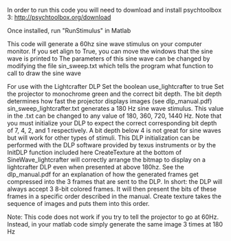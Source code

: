 In order to run this code you will need to download and install psychtoolbox 3: http://psychtoolbox.org/download

Once installed, run "RunStimulus" in Matlab

This code will generate a 60hz sine wave stimulus on your computer monitor. If you set align to True, you can move the windows that the sine wave is printed to
The parameters of this sine wave can be changed by modifying the file sin_sweep.txt which tells the program what function to call to draw the sine wave



For use with the Lightcrafter DLP
Set the boolean use_lightcrafter to true
Set the projector to monochrome green and the correct bit depth. The bit depth determines how fast the projector displays images (see dlp_manual.pdf)
sin_sweep_lightcrafter.txt generates a 180 Hz sine wave stimulus. This value in the .txt can be changed to any value of 180, 360, 720, 1440 Hz. Note that you must initialize your DLP to expect the correct corresponding bit depth of 7, 4, 2, and 1 respectively. A bit depth below 4 is not great for sine waves but will work for other types of stimuli. This DLP initialization can be performed with the DLP software provided by texus instruments or by the InitDLP function included here
CreateTexture at the bottom of SineWave_lightcrafter will correctly arrange the bitmap to display on a lightcrafter DLP even when presented at above 180hz. See the dlp_manual.pdf for an explanation of how the generated frames get compressed into the 3 frames that are sent to the DLP. In short: the DLP will always accept 3 8-bit colored frames. It will then present the bits of these frames in a specific order described in the manual. Create texture takes the sequence of images and puts them into this order.

Note: This code does not work if you try to tell the projector to go at 60Hz. Instead, in your matlab code simply generate the same image 3 times at 180 Hz
